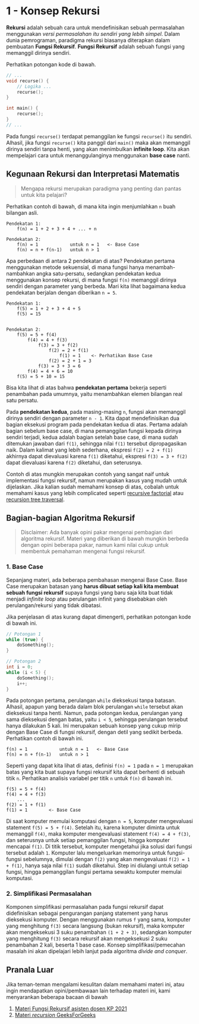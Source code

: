 # 1 - Konsep Rekursi

**Rekursi** adalah sebuah cara untuk mendefinisikan sebuah permasalahan menggunakan _versi permasalahan itu sendiri yang lebih simpel_. Dalam dunia pemrograman, paradigma rekursi biasanya diterapkan dalam pembuatan **Fungsi Rekursif**. **Fungsi Rekursif** adalah sebuah fungsi yang memanggil dirinya sendiri.

Perhatikan potongan kode di bawah.

```cpp
// ...
void recurse() {
    // Logika ...
    recurse();
}

int main() {
    recurse();
}
// ...
```

Pada fungsi `recurse()` terdapat pemanggilan ke fungsi `recurse()` itu sendiri. Alhasil, jika fungsi `recurse()` kita panggil dari `main()` maka akan memanggil dirinya sendiri tanpa henti, yang akan menimbulkan **infinite loop**. Kita akan mempelajari cara untuk menanggulanginya menggunakan **base case** nanti.

## Kegunaan Rekursi dan Interpretasi Matematis

> Mengapa rekursi merupakan paradigma yang penting dan pantas untuk kita pelajari?

Perhatikan contoh di bawah, di mana kita ingin menjumlahkan `n` buah bilangan asli.

```
Pendekatan 1:
    f(n) = 1 + 2 + 3 + 4 + ... + n

Pendekatan 2:
    f(n) = 1            untuk n = 1   <- Base Case
    f(n) = n + f(n-1)   untuk n > 1
```

Apa perbedaan di antara 2 pendekatan di atas? Pendekatan pertama menggunakan metode sekuensial, di mana fungsi hanya menambah-nambahkan angka satu-persatu, sedangkan pendekatan kedua menggunakan konsep rekursi, di mana fungsi `f(n)` memanggil dirinya sendiri dengan parameter yang berbeda. Mari kita lihat bagaimana kedua pendekatan berjalan dengan diberikan `n = 5`.

```
Pendekatan 1:
    f(5) = 1 + 2 + 3 + 4 + 5
    f(5) = 15


Pendekatan 2:
    f(5) = 5 + f(4)
        f(4) = 4 + f(3)
            f(3) = 3 + f(2)
                f(2) = 2 + f(1)
                    f(1) = 1    <- Perhatikan Base Case
                f(2) = 2 + 1 = 3
            f(3) = 3 + 3 = 6
        f(4) = 4 + 6 = 10
    f(5) = 5 + 10 = 15
```

Bisa kita lihat di atas bahwa **pendekatan pertama** bekerja seperti penambahan pada umumnya, yaitu menambahkan elemen bilangan real satu persatu.

Pada **pendekatan kedua**, pada masing-masing `n`, fungsi akan memanggil dirinya sendiri dengan parameter `n - 1`. Kita dapat mendefinisikan dua bagian eksekusi program pada pendekatan kedua di atas. Pertama adalah bagian sebelum base case, di mana pemanggilan fungsi kepada dirinya sendiri terjadi, kedua adalah bagian setelah base case, di mana sudah ditemukan jawaban dari `f(1)`, sehingga nilai `f(1)` tersebut dipropagasikan naik. Dalam kalimat yang lebih sederhana, ekspresi `f(2) = 2 + f(1)` akhirnya dapat dievaluasi karena `f(1)` diketahui, ekspresi `f(3) = 3 + f(2)` dapat dievaluasi karena `f(2)` diketahui, dan seterusnya.

Contoh di atas mungkin merupakan contoh yang sangat naif untuk implementasi fungsi rekursif, namun merupakan kasus yang mudah untuk dijelaskan. Jika kalian sudah memahami konsep di atas, cobalah untuk memahami kasus yang lebih complicated seperti [recursive factorial](https://www.google.com/search?q=recursive+factorial) atau [recursion tree traversal](https://www.google.com/search?q=tree+traversal+recursion).

## Bagian-bagian Algoritma Rekursif

> Disclaimer: Ada banyak opini pakar mengenai pembagian dari algoritma rekursif. Materi yang diberikan di bawah mungkin berbeda dengan opini beberapa pakar, namun kami nilai cukup untuk membentuk pemahaman mengenai fungsi rekursif.

### 1. Base Case

Sepanjang materi, ada beberapa pembahasan mengenai Base Case. Base Case merupakan batasan yang **harus dibuat setiap kali kita membuat sebuah fungsi rekursif** supaya fungsi yang baru saja kita buat tidak menjadi _infinite loop_ atau perulangan infinit yang disebabkan oleh perulangan/rekursi yang tidak dibatasi.

Jika penjelasan di atas kurang dapat dimengerti, perhatikan potongan kode di bawah ini.

```c++
// Potongan 1
while (true) {
    doSomething();
}

// Potongan 2
int i = 0;
while (i < 5) {
    doSomething();
    i++;
}
```

Pada potongan pertama, perulangan `while` dieksekusi tanpa batasan. Alhasil, apapun yang berada dalam blok perulangan `while` tersebut akan dieksekusi tanpa henti. Namun, pada potongan kedua, perulangan yang sama dieksekusi dengan batas, yaitu `i < 5`, sehingga perulangan tersebut hanya dilakukan 5 kali. Ini merupakan sebuah konsep yang cukup mirip dengan Base Case di fungsi rekursif, dengan detil yang sedikit berbeda. Perhatikan contoh di bawah ini.

```
f(n) = 1            untuk n = 1   <- Base Case
f(n) = n + f(n-1)   untuk n > 1
```

Seperti yang dapat kita lihat di atas, definisi `f(n) = 1` pada `n = 1` merupakan batas yang kita buat supaya fungsi rekursif kita dapat berhenti di sebuah titik `n`. Perhatikan analisis variabel per titik `n` untuk `f(n)` di bawah ini.

```
f(5) = 5 + f(4)
f(4) = 4 + f(3)
    ...
f(2) = 1 + f(1)
f(1) = 1        <- Base Case
```

Di saat komputer memulai komputasi dengan `n = 5`, komputer mengevaluasi statement `f(5) = 5 + f(4)`. Setelah itu, karena komputer diminta untuk memanggil `f(4)`, maka komputer mengevaluasi statement `f(4) = 4 + f(3)`, dan seterusnya untuk setiap pemanggilan fungsi, hingga komputer mencapai `f(1)`. Di titik tersebut, komputer mengetahui jika solusi dari fungsi tersebut adalah `1`. Komputer lalu mengeluarkan memorinya untuk fungsi-fungsi sebelumnya, dimulai dengan `f(2)` yang akan mengevaluasi `f(2) = 1 + f(1)`, hanya saja nilai `f(1)` sudah diketahui. Step ini diulangi untuk setiap fungsi, hingga pemanggilan fungsi pertama sewaktu komputer memulai komputasi.

### 2. Simplifikasi Permasalahan

Komponen simplifikasi permasalahan pada fungsi rekursif dapat didefinisikan sebagai pengurangan panjang statement yang harus dieksekusi komputer. Dengan menggunakan rumus `f` yang sama, komputer yang menghitung `f(3)` secara langsung (bukan rekursif), maka komputer akan mengeksekusi 3 suku penambahan `(1 + 2 + 3)`, sedangkan komputer yang menghitung `f(3)` secara rekursif akan mengeksekusi 2 suku penambahan 2 kali, beserta 1 base case. Konsep simplifikasi/pemecahan masalah ini akan dipelajari lebih lanjut pada algoritma _divide and conquer_.

## Pranala Luar

Jika teman-teman mengalami kesulitan dalam memahami materi ini, atau ingin mendapatkan opini/pembawaan lain terhadap materi ini, kami menyarankan beberapa bacaan di bawah

1. [Materi Fungsi Rekursif asisten dosen KP 2021](https://github.com/stackofsugar/TeachingAssistant-KP2021/blob/main/Bab4-CFunction/4-Rekursi.md)
2. [Materi _recursion_ GeeksForGeeks](https://www.geeksforgeeks.org/recursion/)
